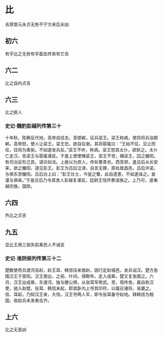 # 比
吉原筮元永贞无咎不宁方来后夫凶

## 初六
有孚比之无咎有孚盈缶终来有它吉

## 六二
比之自内贞吉

## 六三
比之匪人

### 史记·魏豹彭越列传第三十
十年秋，陈豨反代地，高帝自往击，至邯郸，征兵梁王。梁王称病，使将将兵诣邯郸。高帝怒，使人让梁王。梁王恐，欲自往谢。其将扈辄曰：“王始不往，见让而往，往则为禽矣。不如遂发兵反。”梁王不听，称病。梁王怒其太仆，欲斩之。太仆亡走汉，告梁王与扈辄谋反。于是上使使掩梁王，梁王不觉，捕梁王，囚之雒阳。有司治反形己具，请论如法。上赦以为庶人，传处蜀青衣。西至郑，逢吕后从长安来，欲之雒阳，道见彭王。彭王为吕后泣涕，自言无罪，原处故昌邑。吕后许诺，与俱东至雒阳。吕后白上曰：“彭王壮士，今徙之蜀，此自遗患，不如遂诛之。妾谨与俱来。”于是吕后乃令其舍人彭越复谋反。廷尉王恬开奏请族之。上乃可，遂夷越宗族，国除。

## 六四
外比之贞吉

## 九五
显比王用三驱失前禽邑人不诫吉

### 史记·淮阴侯列传第三十二
楚数使奇兵渡河击赵，赵王耳、韩信往来救赵，因行定赵城邑，发兵诣汉。楚方急围汉王于荥阳，汉王南出，之宛、叶间，得黥布，走入成皋，楚又复急围之。六月，汉王出成皋，东渡河，独与滕公俱，从张耳军修武。至，宿传舍。晨自称汉使，驰入赵壁。张耳、韩信未起，即其卧内上夺其印符，以麾召诸将，易置之。信、耳起，乃知汉王来，大惊。汉王夺两人军，即令张耳备守赵地。拜韩信为相国，收赵兵未发者击齐。

## 上六
比之无首凶
